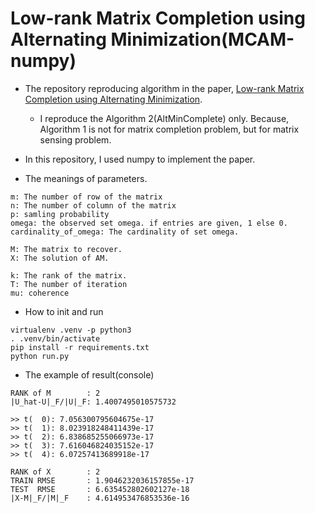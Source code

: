 # Low-rank Matrix Completion using Alternating Minimization(MCAM-numpy)

- The repository reproducing algorithm in the paper, [Low-rank Matrix Completion using Alternating Minimization](https://arxiv.org/abs/1212.0467).
  - I reproduce the Algorithm 2(AltMinComplete) only. Because, Algorithm 1 is not for matrix completion problem, but for matrix sensing problem.

- In this repository, I used numpy to implement the paper.

- The meanings of parameters.
```
m: The number of row of the matrix
n: The number of column of the matrix
p: samling probability
omega: the observed set omega. if entries are given, 1 else 0.
cardinality_of_omega: The cardinality of set omega.

M: The matrix to recover.
X: The solution of AM.

k: The rank of the matrix.
T: The number of iteration
mu: coherence
```

- How to init and run
```
virtualenv .venv -p python3
. .venv/bin/activate
pip install -r requirements.txt
python run.py
```

- The example of result(console)
```
RANK of M        : 2
|U_hat-U|_F/|U|_F: 1.4007495010575732

>> t(  0): 7.056300795604675e-17
>> t(  1): 8.023918248411439e-17
>> t(  2): 6.838685255066973e-17
>> t(  3): 7.616046824035152e-17
>> t(  4): 6.07257413689918e-17

RANK of X        : 2
TRAIN RMSE       : 1.9046232036157855e-17
TEST  RMSE       : 6.635452802602127e-18
|X-M|_F/|M|_F    : 4.614953476853536e-16
```
